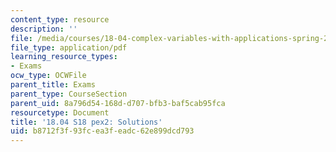 ```yaml
---
content_type: resource
description: ''
file: /media/courses/18-04-complex-variables-with-applications-spring-2018/b8712f3f93fcea3feadc62e899dcd793_MIT18_04S18_pex2-qa.pdf
file_type: application/pdf
learning_resource_types:
- Exams
ocw_type: OCWFile
parent_title: Exams
parent_type: CourseSection
parent_uid: 8a796d54-168d-d707-bfb3-baf5cab95fca
resourcetype: Document
title: '18.04 S18 pex2: Solutions'
uid: b8712f3f-93fc-ea3f-eadc-62e899dcd793
---
```


